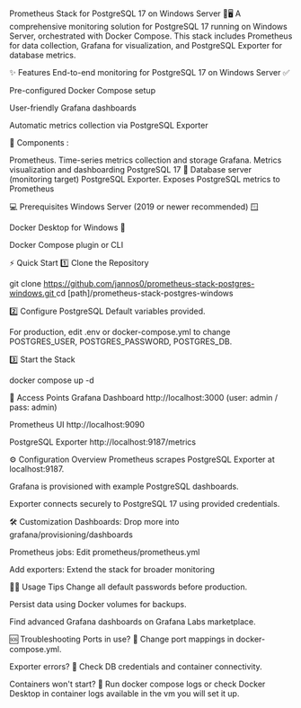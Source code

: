 Prometheus Stack for PostgreSQL 17 on Windows Server 🚀🖥️
A comprehensive monitoring solution for PostgreSQL 17 running on Windows Server, orchestrated with Docker Compose. This stack includes Prometheus for data collection, Grafana for visualization, and PostgreSQL Exporter for database metrics.

✨ Features
End-to-end monitoring for PostgreSQL 17 on Windows Server ✅

Pre-configured Docker Compose setup 

User-friendly Grafana dashboards 

Automatic metrics collection via PostgreSQL Exporter 

🧩 Components :

Prometheus.	Time-series metrics collection and storage
Grafana. Metrics visualization and dashboarding
PostgreSQL 17 🐘	Database server (monitoring target)
PostgreSQL Exporter.	Exposes PostgreSQL metrics to Prometheus

💻 Prerequisites
Windows Server (2019 or newer recommended) 🪟

Docker Desktop for Windows 🐋

Docker Compose plugin or CLI 


⚡ Quick Start
1️⃣ Clone the Repository

git clone [https://github.com/jannos0/prometheus-stack-postgres-windows.git ](https://github.com/jannos0/prometheus-stack)
cd [path]/prometheus-stack-postgres-windows

2️⃣ Configure PostgreSQL
Default variables provided.

For production, edit .env or docker-compose.yml to change POSTGRES_USER, POSTGRES_PASSWORD, POSTGRES_DB.

3️⃣ Start the Stack

docker compose up -d

🔗 Access Points
Grafana Dashboard  http://localhost:3000 (user: admin / pass: admin)

Prometheus UI  http://localhost:9090

PostgreSQL Exporter  http://localhost:9187/metrics

⚙️ Configuration Overview
Prometheus scrapes PostgreSQL Exporter at localhost:9187.

Grafana is provisioned with example PostgreSQL dashboards.

Exporter connects securely to PostgreSQL 17 using provided credentials.

🛠️ Customization
Dashboards: Drop more into grafana/provisioning/dashboards 

Prometheus jobs: Edit prometheus/prometheus.yml

Add exporters: Extend the stack for broader monitoring 

🧑‍💻 Usage Tips
Change all default passwords before production. 

Persist data using Docker volumes for backups. 

Find advanced Grafana dashboards on Grafana Labs marketplace. 

🆘 Troubleshooting
Ports in use? 📛 Change port mappings in docker-compose.yml.

Exporter errors? 🔎 Check DB credentials and container connectivity.

Containers won't start? 🐞 Run docker compose logs or check Docker Desktop in container logs available in the vm you will set it up.
